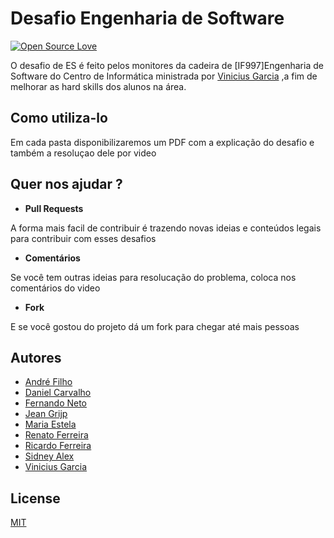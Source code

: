 # Desafio Engenharia de Software 
[![Open Source Love](https://badges.frapsoft.com/os/v3/open-source.png?v=103)](https://github.com/ellerbrock/open-source-badges/) 

O desafio de ES é feito pelos monitores da cadeira de [IF997]Engenharia de Software do Centro de Informática ministrada por [Vinicius Garcia](https://www.linkedin.com/in/viniciusgarcia/) ,a fim de melhorar as hard skills dos alunos na área.

## Como utiliza-lo
Em cada pasta disponibilizaremos um PDF com a explicação do desafio e também a resoluçao dele por video
  
## Quer nos ajudar ? 
* **Pull Requests** 

A forma mais facil de contribuir é trazendo novas ideias e conteúdos legais para contribuir com esses desafios 

* **Comentários** 

Se você tem outras ideias para resolucação do problema, coloca nos comentários do video 

* **Fork** 

E se você gostou do projeto dá um fork para chegar até mais pessoas 

## Autores 
* [André Filho](https://www.linkedin.com/in/andr%C3%A9-santana-filho-4a1906196/)
* [Daniel Carvalho](https://www.linkedin.com/in/ddevdan/)
* [Fernando Neto]()
* [Jean Grijp](https://www.linkedin.com/in/jeangrijp/)
* [Maria Estela]()
* [Renato Ferreira](https://www.linkedin.com/in/renato-ferreira-75b7a8150/)
* [Ricardo Ferreira](https://www.linkedin.com/in/ricardofsj/)
* [Sidney Alex](https://www.linkedin.com/in/sidney-alex-162871188/)
* [Vinicius Garcia](https://www.linkedin.com/in/viniciusgarcia/)

## License
[MIT](https://choosealicense.com/licenses/mit/)
